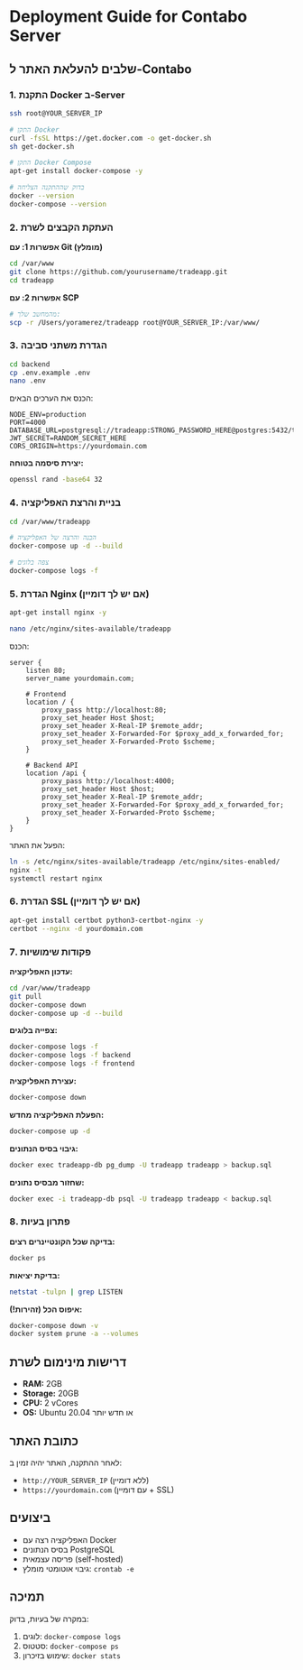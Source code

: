 # Deployment Guide for Contabo Server

## שלבים להעלאת האתר ל-Contabo

### 1. התקנת Docker ב-Server

```bash
ssh root@YOUR_SERVER_IP

# התקן Docker
curl -fsSL https://get.docker.com -o get-docker.sh
sh get-docker.sh

# התקן Docker Compose
apt-get install docker-compose -y

# בדוק שההתקנה הצליחה
docker --version
docker-compose --version
```

### 2. העתקת הקבצים לשרת

**אפשרות 1: עם Git (מומלץ)**
```bash
cd /var/www
git clone https://github.com/yourusername/tradeapp.git
cd tradeapp
```

**אפשרות 2: עם SCP**
```bash
# מהמחשב שלך:
scp -r /Users/yoramerez/tradeapp root@YOUR_SERVER_IP:/var/www/
```

### 3. הגדרת משתני סביבה

```bash
cd backend
cp .env.example .env
nano .env
```

הכנס את הערכים הבאים:
```env
NODE_ENV=production
PORT=4000
DATABASE_URL=postgresql://tradeapp:STRONG_PASSWORD_HERE@postgres:5432/tradeapp
JWT_SECRET=RANDOM_SECRET_HERE
CORS_ORIGIN=https://yourdomain.com
```

**יצירת סיסמה בטוחה:**
```bash
openssl rand -base64 32
```

### 4. בניית והרצת האפליקציה

```bash
cd /var/www/tradeapp

# הבנה והרצה של האפליקציה
docker-compose up -d --build

# צפה בלוגים
docker-compose logs -f
```

### 5. הגדרת Nginx (אם יש לך דומיין)

```bash
apt-get install nginx -y

nano /etc/nginx/sites-available/tradeapp
```

הכנס:
```nginx
server {
    listen 80;
    server_name yourdomain.com;

    # Frontend
    location / {
        proxy_pass http://localhost:80;
        proxy_set_header Host $host;
        proxy_set_header X-Real-IP $remote_addr;
        proxy_set_header X-Forwarded-For $proxy_add_x_forwarded_for;
        proxy_set_header X-Forwarded-Proto $scheme;
    }

    # Backend API
    location /api {
        proxy_pass http://localhost:4000;
        proxy_set_header Host $host;
        proxy_set_header X-Real-IP $remote_addr;
        proxy_set_header X-Forwarded-For $proxy_add_x_forwarded_for;
        proxy_set_header X-Forwarded-Proto $scheme;
    }
}
```

הפעל את האתר:
```bash
ln -s /etc/nginx/sites-available/tradeapp /etc/nginx/sites-enabled/
nginx -t
systemctl restart nginx
```

### 6. הגדרת SSL (אם יש לך דומיין)

```bash
apt-get install certbot python3-certbot-nginx -y
certbot --nginx -d yourdomain.com
```

### 7. פקודות שימושיות

**עדכון האפליקציה:**
```bash
cd /var/www/tradeapp
git pull
docker-compose down
docker-compose up -d --build
```

**צפייה בלוגים:**
```bash
docker-compose logs -f
docker-compose logs -f backend
docker-compose logs -f frontend
```

**עצירת האפליקציה:**
```bash
docker-compose down
```

**הפעלת האפליקציה מחדש:**
```bash
docker-compose up -d
```

**גיבוי בסיס הנתונים:**
```bash
docker exec tradeapp-db pg_dump -U tradeapp tradeapp > backup.sql
```

**שחזור מבסיס נתונים:**
```bash
docker exec -i tradeapp-db psql -U tradeapp tradeapp < backup.sql
```

### 8. פתרון בעיות

**בדיקה שכל הקונטיינרים רצים:**
```bash
docker ps
```

**בדיקת יציאות:**
```bash
netstat -tulpn | grep LISTEN
```

**איפוס הכל (זהירות!):**
```bash
docker-compose down -v
docker system prune -a --volumes
```

## דרישות מינימום לשרת

- **RAM:** 2GB
- **Storage:** 20GB
- **CPU:** 2 vCores
- **OS:** Ubuntu 20.04 או חדש יותר

## כתובת האתר

לאחר ההתקנה, האתר יהיה זמין ב:
- `http://YOUR_SERVER_IP` (ללא דומיין)
- `https://yourdomain.com` (עם דומיין + SSL)

## ביצועים

- האפליקציה רצה עם Docker
- בסיס הנתונים PostgreSQL
- פריסה עצמאית (self-hosted)
- גיבוי אוטומטי מומלץ: `crontab -e`

## תמיכה

במקרה של בעיות, בדוק:
1. לוגים: `docker-compose logs`
2. סטטוס: `docker-compose ps`
3. שימוש בזיכרון: `docker stats`

